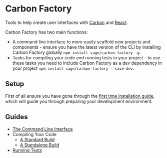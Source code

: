 # Carbon Factory

Tools to help create user interfaces with [Carbon](https://github.com/sage/carbon) and [React](http://facebook.github.io/react/).

Carbon Factory has two main functions:

* A command line interface to more easily scaffold new projects and components - ensure you have the latest version of the CLI by installing Carbon Factory globally `npm install sage/carbon-factory -g`.
* Tasks for compiling your code and running tests in your project - to use these tasks you need to include Carbon Factory as a dev dependency in your project `npm install sage/carbon-factory --save-dev`.

## Setup

First of all ensure you have gone through the [first time installation guide](docs/first-time-installation.md), which will guide you through preparing your development environment.

## Guides

* [The Command Line Interface](docs/command-line-interface.md)
* Compiling Your Code
  * [A Standard Build](docs/standard-build.md)
  * [A Standalone Build](docs/standalone-build.md)
* [Running Tests](docs/running-tests.md)
